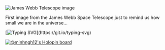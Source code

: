 <img src="./src/main_image_deep_field_smacs0723-5mb.jpeg" alt="James Webb Telescope image" style="width:auto;height:auto" />

<p>First image from the James Webb Space Telescope just to remind us how small we are in the universe...</p>

[![Typing SVG](https://readme-typing-svg.herokuapp.com?size=24&duration=3000&color=538377&center=true&vCenter=true&height=100&lines=Hi!+My+name+is+Minh..)](https://git.io/typing-svg)

[![@minhngh12's Holopin board](https://holopin.io/api/user/board?user=minhngh12)](https://holopin.io/@minhngh12)
